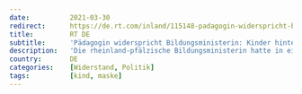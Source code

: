 ```yaml
---
date:          2021-03-30
redirect:      https://de.rt.com/inland/115148-padagogin-widerspricht-bildungsministerin-kinder-hinter/
title:         RT DE
subtitle:      'Pädagogin widerspricht Bildungsministerin: Kinder hinter Masken zu zwingen ist ein Verbrechen'
description:   'Die rheinland-pfälzische Bildungsministerin hatte in einem Elternschreiben über Maskenpflicht und andere Einschränkungen in Schulen informiert. Eine Pädagogin schrieb daraufhin mit Blick auf die wissenschaftliche Evidenz einen offenen Brief. Ein Interview mit RT DE.'
country:       DE
categories:    [Widerstand, Politik]
tags:          [kind, maske]
---
```

